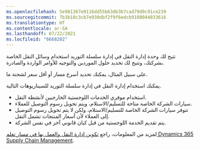 ```yaml
---
ms.openlocfilehash: 5e981367e9116dd55b63db3b7cad79d9c91ce239
ms.sourcegitcommit: 7b3b18c3cb7e930dbf2f9f6edcb9108044033616
ms.translationtype: HT
ms.contentlocale: ar-SA
ms.lasthandoff: 07/22/2021
ms.locfileid: "6668202"
---
```

تتيح لك وحدة إدارة النقل في إدارة سلسلة التوريد استخدام وسائل النقل الخاصة بشركتك، وتتيح لك تحديد حلول الموردين والتوجيه للأوامر الواردة والصادرة.
 
على سبيل المثال، يمكنك تحديد أسرع مسار أو أقل سعر لشحنة ما. 

يمكنك استخدام إدارة النقل في إدارة سلسلة التوريد للسيناريوهات التالية.

- استخدام موفري الخدمات اللوجستية الخارجيين لأنشطة النقل.
- سيارات الشركة الخاصة متاحة للتسليم/الاستلام، ويتم تحويل رسوم التوصيل للعملاء.
- تتوفر سيارات الشركة الخاصة للتسليم/الاستلام، ولكن لا يتم تحويل رسوم التوصيل إلى العملاء لأن أسعار المنتجات تشمل النقل.
- يتم تقديم الخدمة اللوجستية من قبل كيان قانوني آخر في نفس الشركة.

لمزيد من المعلومات، راجع [تكوين إدارة النقل والعمل بها في مسار تعلم Dynamics 365 Supply Chain Management](https://docs.microsoft.com/learn/paths/configure-work-transportation-mgmt-dyn365-supply-chain-mgmt/?azure-portal=true).
